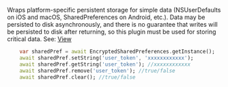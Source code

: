 Wraps platform-specific persistent storage for simple data (NSUserDefaults on iOS and macOS, SharedPreferences on Android, etc.). Data may be persisted to disk asynchronously, and there is no guarantee that writes will be persisted to disk after returning, so this plugin must be used for storing critical data.
See: [View](https://pub.dev/packages/encrypt_shared_preferences)

```dart
    var sharedPref = await EncryptedSharedPreferences.getInstance();
    await sharedPref.setString('user_token', 'xxxxxxxxxxxx');
    await sharedPref.getString('user_token'); //xxxxxxxxxxxx
    await sharedPref.remove('user_token'); //true/false
    await sharedPref.clear(); //true/false
```

